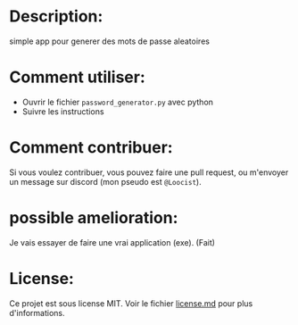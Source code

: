 # Description:
simple app pour generer des mots de passe aleatoires

# Comment utiliser:
- Ouvrir le fichier `password_generator.py` avec python
- Suivre les instructions

# Comment contribuer:
Si vous voulez contribuer, vous pouvez faire une pull request, ou m'envoyer un message sur discord (mon pseudo est `@Loocist`).

# possible amelioration:
Je vais essayer de faire une vrai application (exe). (Fait)



# License:
Ce projet est sous license MIT. Voir le fichier [license.md](/license.md) pour plus d'informations.